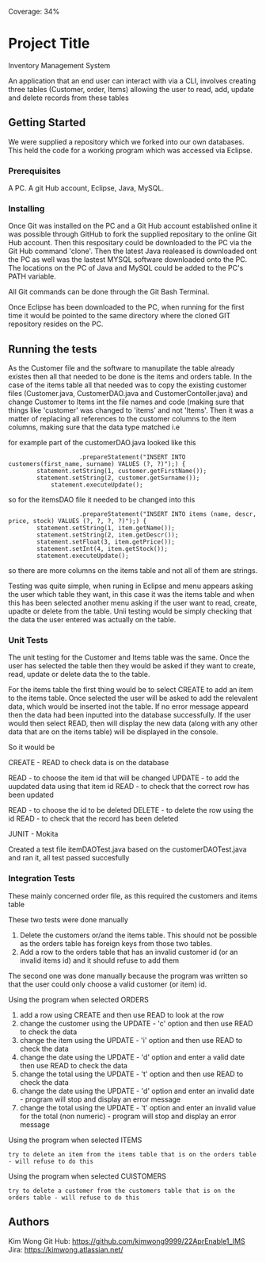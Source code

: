 Coverage: 34%
# Project Title

Inventory Management System

An application that an end user can interact with via a CLI, involves creating three tables (Customer, order, Items) allowing the user to read, add, update and delete records from these tables

## Getting Started

We were supplied a repository which we forked into our own databases. This held the code for a working program which was accessed via Eclipse. 

### Prerequisites

A PC. A git Hub account, Eclipse, Java, MySQL.

### Installing

Once Git was installed on the PC and a Git Hub account established online it was possible through GitHub to fork the supplied repositary to the online Git Hub account. Then this respositary could be downloaded to the PC via the Git Hub command 'clone'. Then the latest Java realeased is downloaded ont the PC as well was the lastest MYSQL software downloaded onto the PC. The locations on the PC of Java and MySQL could be added to the PC's PATH variable. 


All Git commands can be done through the Git Bash Terminal. 

Once Eclipse has been downloaded to the PC, when running for the first time it would be pointed to the same directory where the cloned GIT repository resides on the PC.


## Running the tests

As the Customer file and the software to manupilate the table already existes then all that needed to be done is the items and orders table. In the case of the items table all that needed was to copy the existing customer files (Customer.java, CustomerDAO.java and CustomerContoller.java) and change Customer to Items int the file names and code (making sure that things like 'customer' was changed to 'items' and not 'Items'. Then it was a matter of replacing all references to the customer columns to the item columns, making sure that the data type matched i.e 

for example part of the customerDAO.java looked like this

						.prepareStatement("INSERT INTO customers(first_name, surname) VALUES (?, ?)");) {
			statement.setString(1, customer.getFirstName());
			statement.setString(2, customer.getSurname());
      			statement.executeUpdate();
      
 so for the itemsDAO file it needed to be changed into this
 
 						.prepareStatement("INSERT INTO items (name, descr, price, stock) VALUES (?, ?, ?, ?)");) {
			statement.setString(1, item.getName());
			statement.setString(2, item.getDescr());
			statement.setFloat(3, item.getPrice());
			statement.setInt(4, item.getStock());
			statement.executeUpdate();
      
 so there are more columns on the items table and not all of them are strings.
 
 
Testing was quite simple, when runing in Eclipse and menu appears asking the user which table they want, in this case it was the items table and when this has been selected another menu asking if the user want to read, create, upadte or delete from the table. Unii testing would be simply checking that the data the user entered was actually on the table. 
 

 
### Unit Tests 

The unit testing for the Customer and Items table was the same. Once the user has selected the table then they would be asked if they want to create, read, update or delete data the to the table.

For the items table the first thing would be to select CREATE to add an item to the items table. Once selected the user will be asked to add the relevalent data, which would be inserted inot the table. If no error message appeard then the data had been inputted into the database successfully. If the user would then select READ, then will display the new data (along with any other data that are on the items table) will be displayed in the console.  

So it would be 

CREATE - READ to check data is on the database

READ - to choose the item id that will be changed
UPDATE - to add the uupdated data using that item id
READ - to check that the correct row has been updated

READ - to choose the id to be deleted
DELETE - to delete the row using the id
READ - to check that the record has been deleted

JUNIT - Mokita

Created a test file itemDAOTest.java based on the customerDAOTest.java and ran it, all test passed succesfully 

### Integration Tests 

These mainly concerned order file, as this required the customers and items table

These two tests were done manually

1. Delete the customers or/and the items table. This should not be possible as the orders table has foreign keys from those two tables.
2. Add a row to the orders table that has an invalid customer id (or an invalid items id) and it should refuse to add them

The second one was done manually because the program was written so that the user could only choose a valid customer (or item) id.

Using the program when selected ORDERS

1. add a row using CREATE and then use READ to look at the row
2. change the customer using the UPDATE - 'c' option and then use READ to check the data
3. change the item using the UPDATE - 'i' option and then use READ to check the data
4. change the date using the UPDATE - 'd' option and enter a valid date then use READ to check the data
5. change the total using the UPDATE - 't' option and then use READ to check the data
6. change the date using the UPDATE - 'd' option and enter an invalid date - program will stop and display an error message
7. change the total using the UPDATE - 't' option and enter an invalid value for the total (non numeric) - program will stop and display an error message

Using the program when selected ITEMS

	try to delete an item from the items table that is on the orders table - will refuse to do this

Using the program when selected CUISTOMERS

	try to delete a customer from the customers table that is on the orders table - will refuse to do this



## Authors

Kim Wong 
Git Hub: https://github.com/kimwong9999/22AprEnable1_IMS   
Jira: https://kimwong.atlassian.net/

